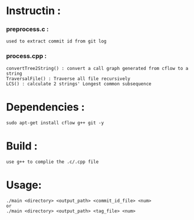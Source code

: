# Instructin :

   ### preprocess.c : 
    used to extract commit id from git log
   
   ### process.cpp : <br>
    convertTree2String() : convert a call graph generated from cflow to a string
    TraversalFile() : Traverse all file recursively
    LCS() : calculate 2 strings' Longest common subsequence    
         


# Dependencies :

    sudo apt-get install cflow g++ git -y
  
# Build :

    use g++ to complie the .c/.cpp file
    
# Usage:

    ./main <directory> <output_path> <commit_id_file> <num>
    or
    ./main <directory> <output_path> <tag_file> <num>
